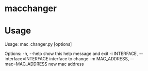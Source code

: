 # macchanger
# Usage
Usage: mac_changer.py [options]

Options:
  -h, --help            show this help message and exit
  -i INTERFACE, --interface=INTERFACE
                        interface to change
  -m MAC_ADDRESS, --mac=MAC_ADDRESS
                        new mac address
